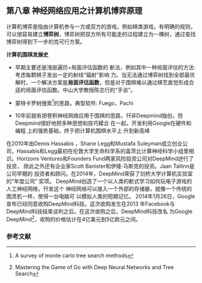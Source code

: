 ## 第八章 神经网络应用之计算机博弈原理

计算机博弈是指由计算机参与一方或双方的游戏，例如棋类游戏，有明确的规则，可以很容易建立**博弈树**，博弈树把双方所有可能走的过程建立为一棵树，通过查找博弈树得到下一步的克可行方案。

**计算机围棋发展史**

- 早期主要还是浅层遍历+局面评估函数的 斱法，例如其中一种局面评估的方法:考虑每颗棋子发出一定的射线“辐射”影响 力。当无法通过博弈树找到全部最优解时，一个解决方案是**局面评估函数**，但是对于围棋难以通过棋艺直觉形成合适的局面评估函数。中山大学教授陈志行的“手谈”。

- 蒙特卡罗树搜索[^1]的思路，典型软件: Fuego，Pachi 
- 10年前就有把卷积神经网络应用于围棋的思路，幵非Deepmind独创，但Deepmind很好地把多种思想和技巧糅合 在一起，开发利用Google在硬件和编程 上的强势基础，终于把计算机围棋水平上 升到新高峰 

在2010年由Demis Hassabis ，Shane Legg和Mustafa Suleyman成立创业公司，Hassabis和Legg最初在伦敦大学生命科学系的盖茨比计算神经科学小组里相识。Horizons Ventures和Founders Fund两家风险投资公司对DeepMind迚行了投资， 除此之外还有企业家Scott Banister和伊隆·马斯克的投资。Jaan Tallinn是公司早期的 投资者和顾问。在2014年，DeepMind荣获了剑桥大学计算机实验室的“年度公司” 奖项。 DeepMind创造了一个以人类的斱式学习如何玩电子游戏的人工神经网络，幵发这个 神经网络可以接入一个外部的存储器，就像一个传统的图灵机一样，使得一台电脑可 以模拟人类的短期记忆。 2014年1月26日，Google宣布已经同意收购DeepMind科技。这次收购发生在2013 年Facebook与DeepMind科技结束谈判之后。在这次收购之后，DeepMind科技改名 为Google DeepMind[^3]，收购的价格估计在4亿美元到5亿欧元之间。 

 





### 参考文献

[^1]: A survey of monte carlo tree search methods
[^2]: BETTER COMPUTER GO PLAYER WITH NEURAL NETWORK
[^3]: Mastering the Game of Go with Deep Neural Networks and Tree Search
[^4]: Mimicking go experts with convolutional neural networks
[^5]: Reinforcement learning and simulation-based search

